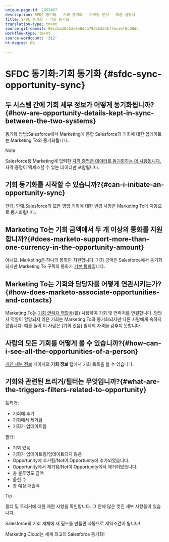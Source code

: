 ```yaml
---
unique-page-id: 2953467
description: SFDC 동기화 - 기회 동기화 - 마케팅 문서 - 제품 설명서
title: SFDC 동기화 - 기회 동기화
translation-type: tm+mt
source-git-commit: 96cc6a30c63c8e8dca793a52e4bf7ecaef8c08dc
workflow-type: tm+mt
source-wordcount: '312'
ht-degree: 0%

---
```



# SFDC 동기화:기회 동기화 {#sfdc-sync-opportunity-sync}

## 두 시스템 간에 기회 세부 정보가 어떻게 동기화됩니까?{#how-are-opportunity-details-kept-in-sync-between-the-two-systems}

동기화 방법:Salesforce에서 Marketing에 통합 Salesforce의 기회에 대한 업데이트는 Marketing To와 동기화됩니다.

>[!NOTE]
>
>Salesforce용 Marketing에 입력한 [자격 증명은 데이터를 동기화하는 데 사용됩니다. ](../../../../product-docs/crm-sync/salesforce-sync/setup/enterprise-unlimited-edition/step-2-of-3-create-a-salesforce-user-for-marketo-enterprise-unlimited.md) 자격 증명이 액세스할 수 있는 데이터만 포함됩니다.

## 기회 동기화를 시작할 수 있습니까?{#can-i-initiate-an-opportunity-sync}

안돼, 안돼.Salesforce의 모든 영업 기회에 대한 변경 사항은 Marketing To에 자동으로 동기화됩니다.

## Marketing To는 기회 금액에서 두 개 이상의 통화를 지원합니까?{#does-marketo-support-more-than-one-currency-in-the-opportunity-amount}

아니요. Marketing은 하나의 통화만 지원합니다. 기회 금액은 Salesforce에서 동기화되지만 Marketing To 구독의 통화가 [기본 통화](https://docs.marketo.com/display/DOCS/Set+Default+Location+Settings+for+a+Subscription#SetDefaultLocationSettingsforaSubscription-SettheDefaultCurrencySettingsforaSubscription)입니다.

## Marketing To는 기회와 담당자를 어떻게 연관시키는가?{#how-does-marketo-associate-opportunities-and-contacts}

Marketing To는 [기회 연락처 역할](https://help.salesforce.com/HTViewHelpDoc?id=contactroles.htm)을(를) 사용하여 기회 및 연락처를 연결합니다. 담당자 역할이 할당되지 않은 기회는 Marketing To와 동기화되지만 다른 사람에게 속하지 않습니다. 예를 들어 이 사람은 [기회 있음] 필터의 자격을 갖추지 못합니다.

## 사람의 모든 기회를 어떻게 볼 수 있습니까?{#how-can-i-see-all-the-opportunities-of-a-person}

[개인 세부 정보](../../../../product-docs/core-marketo-concepts/smart-lists-and-static-lists/managing-people-in-smart-lists/using-the-person-detail-page.md) 페이지의 **기회 정보** 탭에서 기회 목록을 볼 수 있습니다.

## 기회와 관련된 트리거/필터는 무엇입니까?{#what-are-the-triggers-filters-related-to-opportunity}

트리거:

* 기회에 추가
* 기회에서 제거됨
* 기회가 업데이트됨

필터:

* 기회 있음
* 기회가 업데이트됨/업데이트되지 않음
* Opportunity에 추가됨/Not이 Opportunity에 추가되었습니다.
* Opportunity에서 제거됨/Not이 Opportunity에서 제거되었습니다.
* 총 불투명도 금액
* 옵션 수
* 총 예상 매출액

>[!TIP]
>
>필터 및 트리거에 대한 제한 사항을 확인합니다. 그 안에 많은 멋진 세부 사항들이 있습니다.
>
>Salesforce의 기회 개체에 새 필드를 만들면 자동으로 제약조건이 됩니다!

Marketing Cloud는 세계 최고의 Salesforce 동기화!